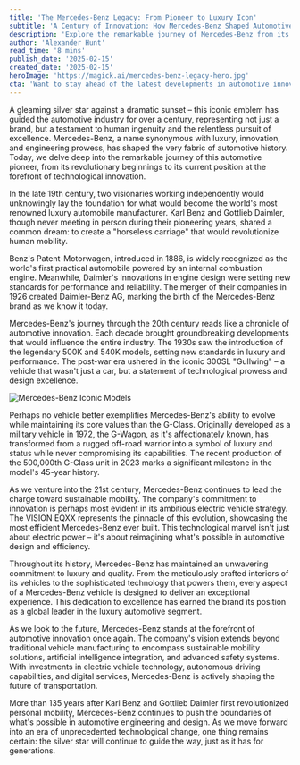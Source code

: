 ```yaml
---
title: 'The Mercedes-Benz Legacy: From Pioneer to Luxury Icon'
subtitle: 'A Century of Innovation: How Mercedes-Benz Shaped Automotive History'
description: 'Explore the remarkable journey of Mercedes-Benz from its revolutionary beginnings to its current position as a luxury automotive icon. From the first Patent-Motorwagen to cutting-edge electric vehicles, discover how this pioneering brand has shaped the automotive industry through innovation, luxury, and engineering excellence.'
author: 'Alexander Hunt'
read_time: '8 mins'
publish_date: '2025-02-15'
created_date: '2025-02-15'
heroImage: 'https://magick.ai/mercedes-benz-legacy-hero.jpg'
cta: 'Want to stay ahead of the latest developments in automotive innovation and luxury? Follow us on LinkedIn for exclusive insights into Mercedes-Benz\'s journey and the future of mobility.'
---
```


A gleaming silver star against a dramatic sunset – this iconic emblem has guided the automotive industry for over a century, representing not just a brand, but a testament to human ingenuity and the relentless pursuit of excellence. Mercedes-Benz, a name synonymous with luxury, innovation, and engineering prowess, has shaped the very fabric of automotive history. Today, we delve deep into the remarkable journey of this automotive pioneer, from its revolutionary beginnings to its current position at the forefront of technological innovation.

In the late 19th century, two visionaries working independently would unknowingly lay the foundation for what would become the world's most renowned luxury automobile manufacturer. Karl Benz and Gottlieb Daimler, though never meeting in person during their pioneering years, shared a common dream: to create a "horseless carriage" that would revolutionize human mobility.

Benz's Patent-Motorwagen, introduced in 1886, is widely recognized as the world's first practical automobile powered by an internal combustion engine. Meanwhile, Daimler's innovations in engine design were setting new standards for performance and reliability. The merger of their companies in 1926 created Daimler-Benz AG, marking the birth of the Mercedes-Benz brand as we know it today.

Mercedes-Benz's journey through the 20th century reads like a chronicle of automotive innovation. Each decade brought groundbreaking developments that would influence the entire industry. The 1930s saw the introduction of the legendary 500K and 540K models, setting new standards in luxury and performance. The post-war era ushered in the iconic 300SL "Gullwing" – a vehicle that wasn't just a car, but a statement of technological prowess and design excellence.

![Mercedes-Benz Iconic Models](https://i.magick.ai/PIXE/1738406181100_magick_img.webp)

Perhaps no vehicle better exemplifies Mercedes-Benz's ability to evolve while maintaining its core values than the G-Class. Originally developed as a military vehicle in 1972, the G-Wagon, as it's affectionately known, has transformed from a rugged off-road warrior into a symbol of luxury and status while never compromising its capabilities. The recent production of the 500,000th G-Class unit in 2023 marks a significant milestone in the model's 45-year history.

As we venture into the 21st century, Mercedes-Benz continues to lead the charge toward sustainable mobility. The company's commitment to innovation is perhaps most evident in its ambitious electric vehicle strategy. The VISION EQXX represents the pinnacle of this evolution, showcasing the most efficient Mercedes-Benz ever built. This technological marvel isn't just about electric power – it's about reimagining what's possible in automotive design and efficiency.

Throughout its history, Mercedes-Benz has maintained an unwavering commitment to luxury and quality. From the meticulously crafted interiors of its vehicles to the sophisticated technology that powers them, every aspect of a Mercedes-Benz vehicle is designed to deliver an exceptional experience. This dedication to excellence has earned the brand its position as a global leader in the luxury automotive segment.

As we look to the future, Mercedes-Benz stands at the forefront of automotive innovation once again. The company's vision extends beyond traditional vehicle manufacturing to encompass sustainable mobility solutions, artificial intelligence integration, and advanced safety systems. With investments in electric vehicle technology, autonomous driving capabilities, and digital services, Mercedes-Benz is actively shaping the future of transportation.

More than 135 years after Karl Benz and Gottlieb Daimler first revolutionized personal mobility, Mercedes-Benz continues to push the boundaries of what's possible in automotive engineering and design. As we move forward into an era of unprecedented technological change, one thing remains certain: the silver star will continue to guide the way, just as it has for generations.